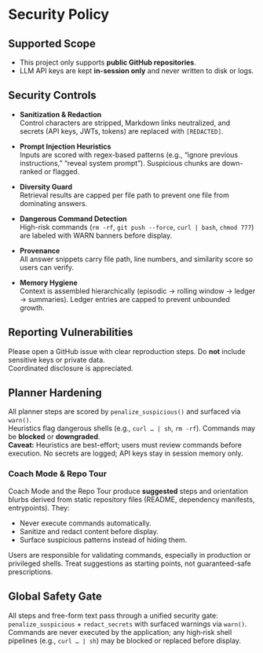 # Security Policy

## Supported Scope
- This project only supports **public GitHub repositories**.
- LLM API keys are kept **in-session only** and never written to disk or logs.

## Security Controls
- **Sanitization & Redaction**  
  Control characters are stripped, Markdown links neutralized, and secrets (API keys, JWTs, tokens) are replaced with `[REDACTED]`.

- **Prompt Injection Heuristics**  
  Inputs are scored with regex-based patterns (e.g., “ignore previous instructions,” “reveal system prompt”). Suspicious chunks are down-ranked or flagged.

- **Diversity Guard**  
  Retrieval results are capped per file path to prevent one file from dominating answers.

- **Dangerous Command Detection**  
  High-risk commands (`rm -rf`, `git push --force`, `curl | bash`, `chmod 777`) are labeled with WARN banners before display.

- **Provenance**  
  All answer snippets carry file path, line numbers, and similarity score so users can verify.

- **Memory Hygiene**  
  Context is assembled hierarchically (episodic → rolling window → ledger → summaries). Ledger entries are capped to prevent unbounded growth.

## Reporting Vulnerabilities
Please open a GitHub issue with clear reproduction steps. Do **not** include sensitive keys or private data.  
Coordinated disclosure is appreciated.

## Planner Hardening
All planner steps are scored by `penalize_suspicious()` and surfaced via `warn()`.  
Heuristics flag dangerous shells (e.g., `curl … | sh`, `rm -rf`). Commands may be **blocked** or **downgraded**.  
**Caveat:** Heuristics are best-effort; users must review commands before execution. No secrets are logged; API keys stay in session memory only.

### Coach Mode & Repo Tour
Coach Mode and the Repo Tour produce **suggested** steps and orientation blurbs derived from static repository files (README, dependency manifests, entrypoints). They:
- Never execute commands automatically.
- Sanitize and redact content before display.
- Surface suspicious patterns instead of hiding them.

Users are responsible for validating commands, especially in production or privileged shells. Treat suggestions as starting points, not guaranteed-safe prescriptions.

## Global Safety Gate
All steps and free-form text pass through a unified security gate: `penalize_suspicious` + `redact_secrets` with surfaced warnings via `warn()`. Commands are never executed by the application; any high‑risk shell pipelines (e.g., `curl … | sh`) may be blocked or replaced before display.
